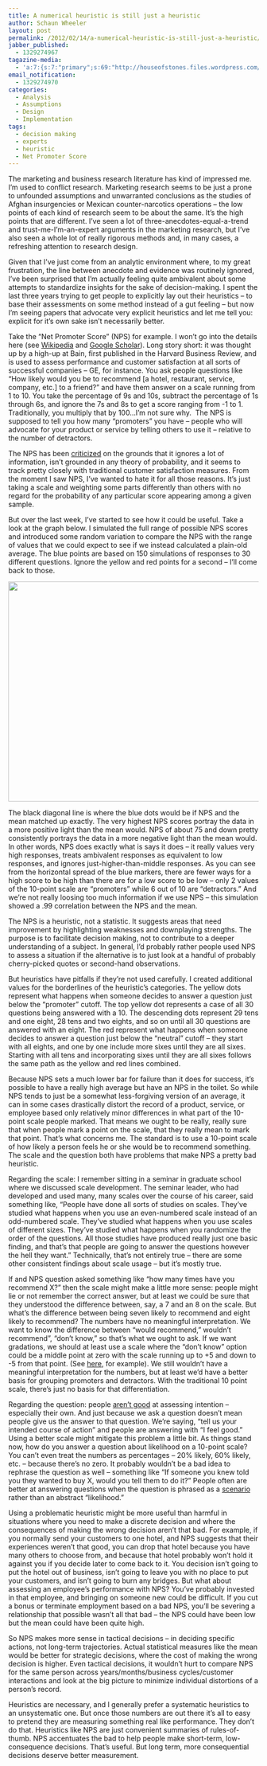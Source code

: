 ```yaml
---
title: A numerical heuristic is still just a heuristic
author: Schaun Wheeler
layout: post
permalink: /2012/02/14/a-numerical-heuristic-is-still-just-a-heuristic/
jabber_published:
  - 1329274967
tagazine-media:
  - 'a:7:{s:7:"primary";s:69:"http://houseofstones.files.wordpress.com/2012/02/nps_compare_full.jpg";s:6:"images";a:1:{s:69:"http://houseofstones.files.wordpress.com/2012/02/nps_compare_full.jpg";a:6:{s:8:"file_url";s:69:"http://houseofstones.files.wordpress.com/2012/02/nps_compare_full.jpg";s:5:"width";s:4:"1440";s:6:"height";s:4:"1080";s:4:"type";s:5:"image";s:4:"area";s:7:"1555200";s:9:"file_path";s:0:"";}}s:6:"videos";a:0:{}s:11:"image_count";s:1:"1";s:6:"author";s:8:"20450928";s:7:"blog_id";s:8:"32115977";s:9:"mod_stamp";s:19:"2012-02-15 03:02:44";}'
email_notification:
  - 1329274970
categories:
  - Analysis
  - Assumptions
  - Design
  - Implementation
tags:
  - decision making
  - experts
  - heuristic
  - Net Promoter Score
---
```

The marketing and business research literature has kind of impressed me. I’m used to conflict research. Marketing research seems to be just a prone to unfounded assumptions and unwarranted conclusions as the studies of Afghan insurgencies or Mexican counter-narcotics operations – the low points of each kind of research seem to be about the same. It’s the high points that are different. I’ve seen a lot of three-anecdotes-equal-a-trend and trust-me-I’m-an-expert arguments in the marketing research, but I’ve also seen a whole lot of really rigorous methods and, in many cases, a refreshing attention to research design.<!--more-->

Given that I’ve just come from an analytic environment where, to my great frustration, the line between anecdote and evidence was routinely ignored, I’ve been surprised that I’m actually feeling quite ambivalent about some attempts to standardize insights for the sake of decision-making. I spent the last three years trying to get people to explicitly lay out their heuristics – to base their assessments on some method instead of a gut feeling – but now I’m seeing papers that advocate very explicit heuristics and let me tell you: explicit for it’s own sake isn’t necessarily better.

Take the “Net Promoter Score” (NPS) for example. I won’t go into the details here (see [Wikipedia][1] and [Google Scholar][2]). Long story short: it was thought up by a high-up at Bain, first published in the Harvard Business Review, and is used to assess performance and customer satisfaction at all sorts of successful companies – GE, for instance. You ask people questions like “How likely would you be to recommend [a hotel, restaurant, service, company, etc.] to a friend?” and have them answer on a scale running from 1 to 10. You take the percentage of 9s and 10s, subtract the percentage of 1s through 6s, and ignore the 7s and 8s to get a score ranging from -1 to 1. Traditionally, you multiply that by 100…I’m not sure why.  The NPS is supposed to tell you how many “promoters” you have – people who will advocate for your product or service by telling others to use it – relative to the number of detractors.

The NPS has been [criticized][3] on the grounds that it ignores a lot of information, isn’t grounded in any theory of probability, and it seems to track pretty closely with traditional customer satisfaction measures. From the moment I saw NPS, I’ve wanted to hate it for all those reasons. It’s just taking a scale and weighting some parts differently than others with no regard for the probability of any particular score appearing among a given sample.

But over the last week, I’ve started to see how it could be useful. Take a look at the graph below. I simulated the full range of possible NPS scores and introduced some random variation to compare the NPS with the range of values that we could expect to see if we instead calculated a plain-old average. The blue points are based on 150 simulations of responses to 30 different questions. Ignore the yellow and red points for a second – I’ll come back to those.

[<img class="alignnone size-full wp-image-58" title="NPS_compare_full" src="http://housesofstones.github.io/wp-content/uploads/2012/02/nps_compare_full.jpg" alt="" width="590" height="442" />][4]

The black diagonal line is where the blue dots would be if NPS and the mean matched up exactly. The very highest NPS scores portray the data in a more positive light than the mean would. NPS of about 75 and down pretty consistently portrays the data in a more negative light than the mean would. In other words, NPS does exactly what is says it does – it really values very high responses, treats ambivalent responses as equivalent to low responses, and ignores just-higher-than-middle responses. As you can see from the horizontal spread of the blue markers, there are fewer ways for a high score to be high than there are for a low score to be low – only 2 values of the 10-point scale are “promoters” while 6 out of 10 are “detractors.” And we’re not really loosing too much information if we use NPS – this simulation showed a .99 correlation between the NPS and the mean.

The NPS is a heuristic, not a statistic. It suggests areas that need improvement by highlighting weaknesses and downplaying strengths. The purpose is to facilitate decision making, not to contribute to a deeper understanding of a subject. In general, I’d probably rather people used NPS to assess a situation if the alternative is to just look at a handful of probably cherry-picked quotes or second-hand observations.

But heuristics have pitfalls if they’re not used carefully. I created additional values for the borderlines of the heuristic’s categories. The yellow dots represent what happens when someone decides to answer a question just below the “promoter” cutoff. The top yellow dot represents a case of all 30 questions being answered with a 10. The descending dots represent 29 tens and one eight, 28 tens and two eights, and so on until all 30 questions are answered with an eight. The red represent what happens when someone decides to answer a question just below the “neutral” cutoff – they start with all eights, and one by one include more sixes until they are all sixes. Starting with all tens and incorporating sixes until they are all sixes follows the same path as the yellow and red lines combined.

Because NPS sets a much lower bar for failure than it does for success, it’s possible to have a really high average but have an NPS in the toilet. So while NPS tends to just be a somewhat less-forgiving version of an average, it can in some cases drastically distort the record of a product, service, or employee based only relatively minor differences in what part of the 10-point scale people marked. That means we ought to be really, really sure that when people mark a point on the scale, that they really mean to mark that point. That’s what concerns me. The standard is to use a 10-point scale of how likely a person feels he or she would be to recommend something. The scale and the question both have problems that make NPS a pretty bad heuristic.

Regarding the scale: I remember sitting in a seminar in graduate school where we discussed scale development. The seminar leader, who had developed and used many, many scales over the course of his career, said something like, “People have done all sorts of studies on scales. They’ve studied what happens when you use an even-numbered scale instead of an odd-numbered scale. They’ve studied what happens when you use scales of different sizes. They’ve studied what happens when you randomize the order of the questions. All those studies have produced really just one basic finding, and that’s that people are going to answer the questions however the hell they want.” Technically, that’s not entirely true – there are some other consistent findings about scale usage – but it’s mostly true.

If and NPS question asked something like “how many times have you recommend X?” then the scale might make a little more sense: people might lie or not remember the correct answer, but at least we could be sure that they understood the difference between, say, a 7 and an 8 on the scale. But what’s the difference between being seven likely to recommend and eight likely to recommend? The numbers have no meaningful interpretation. We want to know the difference between “would recommend,” wouldn’t recommend”, “don’t know,” so that’s what we ought to ask. If we want gradations, we should at least use a scale where the “don’t know” option could be a middle point at zero with the scale running up to +5 and down to -5 from that point. (See [here][5], for example). We still wouldn’t have a meaningful interpretation for the numbers, but at least we’d have a better basis for grouping promoters and detractors. With the traditional 10 point scale, there’s just no basis for that differentiation.

Regarding the question: people [aren’t good][6] at assessing intention – especially their own. And just because we ask a question doesn’t mean people give us the answer to that question. We’re saying, “tell us your intended course of action” and people are answering with “I feel good.” Using a better scale might mitigate this problem a little bit. As things stand now, how do you answer a question about likelihood on a 10-point scale? You can’t even treat the numbers as percentages – 20% likely, 60% likely, etc. – because there’s no zero. It probably wouldn’t be a bad idea to rephrase the question as well – something like “If someone you knew told you they wanted to buy X, would you tell them to do it?” People often are better at answering questions when the question is phrased as a [scenario][7] rather than an abstract “likelihood.”

Using a problematic heuristic might be more useful than harmful in situations where you need to make a discrete decision and where the consequences of making the wrong decision aren’t that bad. For example, if you normally send your customers to one hotel, and NPS suggests that their experiences weren’t that good, you can drop that hotel because you have many others to choose from, and because that hotel probably won’t hold it against you if you decide later to come back to it. You decision isn’t going to put the hotel out of business, isn’t going to leave you with no place to put your customers, and isn’t going to burn any bridges. But what about assessing an employee’s performance with NPS? You’ve probably invested in that employee, and bringing on someone new could be difficult. If you cut a bonus or terminate employment based on a bad NPS, you’ll be severing a relationship that possible wasn’t all that bad – the NPS could have been low but the mean could have been quite high.

So NPS makes more sense in tactical decisions – in deciding specific actions, not long-term trajectories. Actual statistical measures like the mean would be better for strategic decisions, where the cost of making the wrong decision is higher. Even tactical decisions, it wouldn’t hurt to compare NPS for the same person across years/months/business cycles/customer interactions and look at the big picture to minimize individual distortions of a person’s record.

Heuristics are necessary, and I generally prefer a systematic heuristics to an unsystematic one. But once those numbers are out there it’s all to easy to pretend they are measuring something real like performance. They don’t do that. Heuristics like NPS are just convenient summaries of rules-of-thumb. NPS accentuates the bad to help people make short-term, low-consequence decisions. That’s useful. But long term, more consequential decisions deserve better measurement.

 [1]: http://en.wikipedia.org/wiki/Net_promoter_score
 [2]: http://scholar.google.com/scholar?start=20&q=%22net+promoter+score%22&hl=en&as_sdt=0,47
 [3]: https://fcis.vdu.lt/~n.klebanskaja@evf.vdu.lt/FOV1-000893DA/FOV1-0007EF60/33138058.pdf
 [4]: http://housesofstones.github.io/wp-content/uploads/2012/02/nps_compare_full.jpg
 [5]: http://www.cnbc.pt/jpmatos/29.%20Bradley.pdf
 [6]: http://faculty.chicagobooth.edu/marianne.bertrand/research/mean_say_aer.pdf
 [7]: http://www.nature.com/gim/journal/v9/n11/full/gim2007110a.html